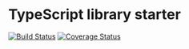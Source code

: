 # TypeScript library starter

[![Build Status](https://travis-ci.com/nickradford/ts-data-structures.svg?branch=master)](https://travis-ci.com/nickradford/ts-data-structures)
[![Coverage Status](https://coveralls.io/repos/github/nickradford/ts-data-structures/badge.svg?branch=master)](https://coveralls.io/github/nickradford/ts-data-structures?branch=master)
